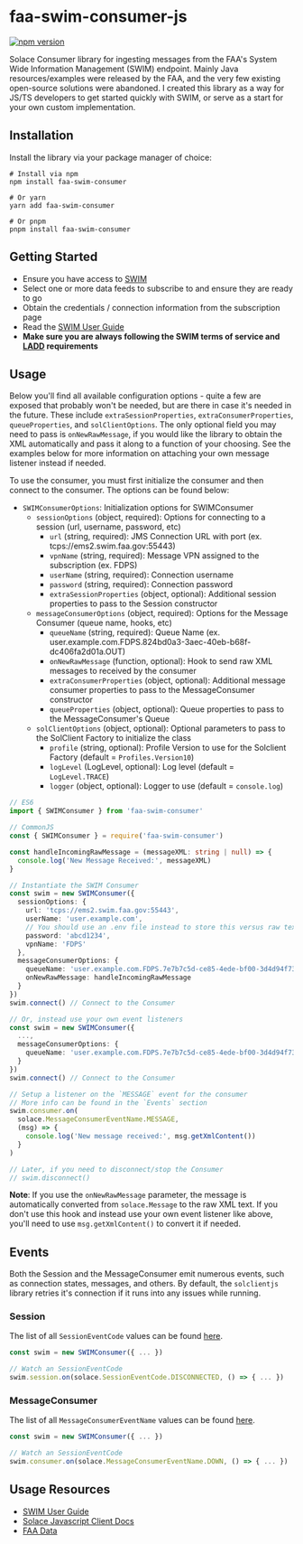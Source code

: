 # faa-swim-consumer-js

[![npm version](https://badge.fury.io/js/faa-swim-consumer.svg)](https://www.npmjs.com/package/faa-swim-consumer)

Solace Consumer library for ingesting messages from the FAA's System Wide Information Management (SWIM) endpoint. Mainly Java resources/examples were released by the FAA, and the very few existing open-source solutions were abandoned. I created this library as a way for JS/TS developers to get started quickly with SWIM, or serve as a start for your own custom implementation.

## Installation
Install the library via your package manager of choice:

```shell
# Install via npm
npm install faa-swim-consumer

# Or yarn
yarn add faa-swim-consumer

# Or pnpm
pnpm install faa-swim-consumer
```
## Getting Started

* Ensure you have access to [SWIM](https://www.faa.gov/air_traffic/technology/swim/products/get_connected)
* Select one or more data feeds to subscribe to and ensure they are ready to go
* Obtain the credentials / connection information from the subscription page
* Read the [SWIM User Guide](https://files.swim.faa.gov/documents/user_guide.pdf)
* **Make sure you are always following the SWIM terms of service and [LADD](https://www.faa.gov/pilots/ladd) requirements**

## Usage
Below you'll find all available configuration options - quite a few are exposed that probably won't be needed, but are there in case it's needed in the future. These include `extraSessionProperties`, `extraConsumerProperties`, `queueProperties`, and `solClientOptions`. The only optional field you may need to pass is `onNewRawMessage`, if you would like the library to obtain the XML automatically and pass it along to a function of your choosing. See the examples below for more information on attaching your own message listener instead if needed.

To use the consumer, you must first initialize the consumer and then connect to the consumer. The options can be found below:

* `SWIMConsumerOptions`: Initialization options for SWIMConsumer
  * `sessionOptions` (object, required): Options for connecting to a session (url, username, password, etc)
    * `url` (string, required): JMS Connection URL with port (ex. tcps://ems2.swim.faa.gov:55443)
    * `vpnName` (string, required): Message VPN assigned to the subscription (ex. FDPS)
    * `userName` (string, required): Connection username
    * `password` (string, required): Connection password
    * `extraSessionProperties` (object, optional): Additional session properties to pass to the Session constructor
  * `messageConsumerOptions` (object, required): Options for the Message Consumer (queue name, hooks, etc)
    * `queueName` (string, required): Queue Name (ex. user.example.com.FDPS.824bd0a3-3aec-40eb-b68f-dc406fa2d01a.OUT)
    * `onNewRawMessage` (function, optional): Hook to send raw XML messages to received by the consumer
    * `extraConsumerProperties` (object, optional): Additional message consumer properties to pass to the MessageConsumer constructor
    * `queueProperties` (object, optional): Queue properties to pass to the MessageConsumer's Queue
  * `solClientOptions` (object, optional): Optional parameters to pass to the SolClient Factory to initialize the class
    * `profile` (string, optional): Profile Version to use for the Solclient Factory (default = `Profiles.Version10`)
    * `logLevel` (LogLevel, optional): Log level (default = `LogLevel.TRACE`)
    * `logger` (object, optional): Logger to use (default = `console.log`)

```typescript
// ES6
import { SWIMConsumer } from 'faa-swim-consumer'

// CommonJS
const { SWIMConsumer } = require('faa-swim-consumer')

const handleIncomingRawMessage = (messageXML: string | null) => {
  console.log('New Message Received:', messageXML)
}

// Instantiate the SWIM Consumer
const swim = new SWIMConsumer({
  sessionOptions: {
    url: 'tcps://ems2.swim.faa.gov:55443',
    userName: 'user.example.com',
    // You should use an .env file instead to store this versus raw text
    password: 'abcd1234',
    vpnName: 'FDPS'
  },
  messageConsumerOptions: {
    queueName: 'user.example.com.FDPS.7e7b7c5d-ce85-4ede-bf00-3d4d94f73949.OUT',
    onNewRawMessage: handleIncomingRawMessage
  }
})
swim.connect() // Connect to the Consumer

// Or, instead use your own event listeners
const swim = new SWIMConsumer({
  ...,
  messageConsumerOptions: {
    queueName: 'user.example.com.FDPS.7e7b7c5d-ce85-4ede-bf00-3d4d94f73949.OUT'
  }
})
swim.connect() // Connect to the Consumer

// Setup a listener on the `MESSAGE` event for the consumer
// More info can be found in the `Events` section
swim.consumer.on(
  solace.MessageConsumerEventName.MESSAGE,
  (msg) => {
    console.log('New message received:', msg.getXmlContent())
  }
)

// Later, if you need to disconnect/stop the Consumer
// swim.disconnect()
```

**Note**: If you use the `onNewRawMessage` parameter, the message is automatically converted from `solace.Message` to the raw XML text. If you don't use this hook and instead use your own event listener like above, you'll need to use `msg.getXmlContent()` to convert it if needed.

## Events

Both the Session and the MessageConsumer emit numerous events, such as connection states, messages, and others. By default, the `solclientjs` library retries it's connection if it runs into any issues while running.

### Session

The list of all `SessionEventCode` values can be found [here](https://docs.solace.com/API-Developer-Online-Ref-Documentation/js/solace.SessionEventCode.html#static_properties).

```typescript
const swim = new SWIMConsumer({ ... })

// Watch an SessionEventCode
swim.session.on(solace.SessionEventCode.DISCONNECTED, () => { ... })
```

### MessageConsumer

The list of all `MessageConsumerEventName` values can be found [here](https://docs.solace.com/API-Developer-Online-Ref-Documentation/js/solace.MessageConsumerEventName.html#static_properties).

```typescript
const swim = new SWIMConsumer({ ... })

// Watch an SessionEventCode
swim.consumer.on(solace.MessageConsumerEventName.DOWN, () => { ... })
```

## Usage Resources

* [SWIM User Guide](https://files.swim.faa.gov/documents/user_guide.pdf)
* [Solace Javascript Client Docs](https://docs.solace.com/API-Developer-Online-Ref-Documentation/nodejs/index.html)
* [FAA Data](https://www.faa.gov/data)
